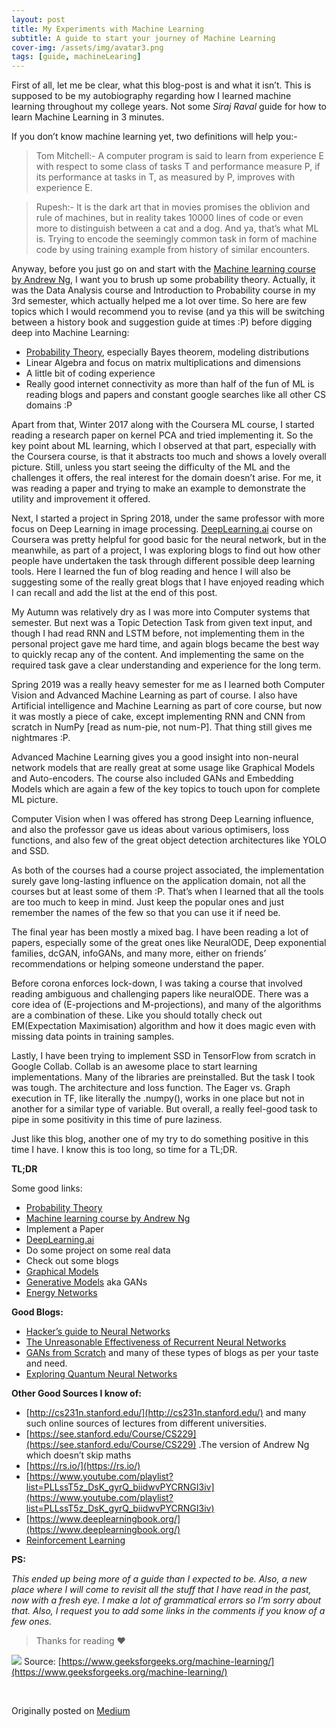 ```yaml
---
layout: post
title: My Experiments with Machine Learning
subtitle: A guide to start your journey of Machine Learning
cover-img: /assets/img/avatar3.png
tags: [guide, machineLearing]
---
```


First of all, let me be clear, what this blog-post is and what it isn’t. This is
supposed to be my autobiography regarding how I learned machine learning
throughout my college years. Not some *Siraj Raval* guide for how to learn
Machine Learning in 3 minutes.

If you don’t know machine learning yet, two definitions will help you:-

> Tom Mitchell:- A computer program is said to learn from experience E with
> respect to some class of tasks T and performance measure P, if its performance
at tasks in T, as measured by P, improves with experience E.

> Rupesh:- It is the dark art that in movies promises the oblivion and rule of
> machines, but in reality takes 10000 lines of code or even more to distinguish
between a cat and a dog. And ya, that’s what ML is. Trying to encode the
seemingly common task in form of machine code by using training example from
history of similar encounters.

Anyway, before you just go on and start with the [Machine learning course by
Andrew Ng](https://www.coursera.org/learn/machine-learning), I want you to brush
up some probability theory. Actually, it was the Data Analysis course and
Introduction to Probability course in my 3rd semester, which actually helped me
a lot over time. So here are few topics which I would recommend you to revise
(and ya this will be switching between a history book and suggestion guide at
times :P) before digging deep into Machine Learning:

* [Probability Theory](https://www.cse.iitb.ac.in/~ajitvr/CS215_Fall2017/),
especially Bayes theorem, modeling distributions
* Linear Algebra and focus on matrix multiplications and dimensions
* A little bit of coding experience
* Really good internet connectivity as more than half of the fun of ML is reading
blogs and papers and constant google searches like all other CS domains :P

Apart from that, Winter 2017 along with the Coursera ML course, I started
reading a research paper on kernel PCA and tried implementing it. So the key
point about ML learning, which I observed at that part, especially with the
Coursera course, is that it abstracts too much and shows a lovely overall
picture. Still, unless you start seeing the difficulty of the ML and the
challenges it offers, the real interest for the domain doesn’t arise. For me, it
was reading a paper and trying to make an example to demonstrate the utility and
improvement it offered.

Next, I started a project in Spring 2018, under the same professor with more
focus on Deep Learning in image processing.
[DeepLearning.ai](https://www.coursera.org/specializations/deep-learning) course
on Coursera was pretty helpful for good basic for the neural network, but in the
meanwhile, as part of a project, I was exploring blogs to find out how other
people have undertaken the task through different possible deep learning tools.
Here I learned the fun of blog reading and hence I will also be suggesting some
of the really great blogs that I have enjoyed reading which I can recall and add
the list at the end of this post.

My Autumn was relatively dry as I was more into Computer systems that semester.
But next was a Topic Detection Task from given text input, and though I had read
RNN and LSTM before, not implementing them in the personal project gave me hard
time, and again blogs became the best way to quickly recap any of the content.
And implementing the same on the required task gave a clear understanding and
experience for the long term.

Spring 2019 was a really heavy semester for me as I learned both Computer Vision
and Advanced Machine Learning as part of course. I also have Artificial
intelligence and Machine Learning as part of core course, but now it was mostly
a piece of cake, except implementing RNN and CNN from scratch in NumPy [read as
num-pie, not num-P]. That thing still gives me nightmares :P.

Advanced Machine Learning gives you a good insight into non-neural network
models that are really great at some usage like Graphical Models and
Auto-encoders. The course also included GANs and Embedding Models which are
again a few of the key topics to touch upon for complete ML picture.

Computer Vision when I was offered has strong Deep Learning influence, and also
the professor gave us ideas about various optimisers, loss functions, and also
few of the great object detection architectures like YOLO and SSD.

As both of the courses had a course project associated, the implementation
surely gave long-lasting influence on the application domain, not all the
courses but at least some of them :P. That’s when I learned that all the tools
are too much to keep in mind. Just keep the popular ones and just remember the
names of the few so that you can use it if need be.

The final year has been mostly a mixed bag. I have been reading a lot of papers,
especially some of the great ones like NeuralODE, Deep exponential families,
dcGAN, infoGANs, and many more, either on friends’ recommendations or helping
someone understand the paper.

Before corona enforces lock-down, I was taking a course that involved reading
ambiguous and challenging papers like neuralODE. There was a core idea of
(E-projections and M-projections), and many of the algorithms are a combination
of these. Like you should totally check out EM(Expectation Maximisation)
algorithm and how it does magic even with missing data points in training
samples.

Lastly, I have been trying to implement SSD in TensorFlow from scratch in Google
Collab. Collab is an awesome place to start learning implementations. Many of
the libraries are preinstalled. But the task I took was tough. The architecture
and loss function. The Eager vs. Graph execution in TF, like literally the
.numpy(), works in one place but not in another for a similar type of variable.
But overall, a really feel-good task to pipe in some positivity in this time of
pure laziness.

Just like this blog, another one of my try to do something positive in this time
I have. I know this is too long, so time for a TL;DR.

**TL;DR**

Some good links:

* [Probability Theory](https://www.cse.iitb.ac.in/~ajitvr/CS215_Fall2017/)
* [Machine learning course by Andrew
Ng](https://www.coursera.org/learn/machine-learning)
* Implement a Paper
* [DeepLearning.ai](https://www.coursera.org/specializations/deep-learning)
* Do some project on some real data
* Check out some blogs
* [Graphical Models](https://www.youtube.com/watch?v=ju1Grt2hdko)
* [Generative
Models](https://www.slideshare.net/mlreview/tutorial-on-deep-generative-models)
aka GANs
* [Energy Networks](http://proceedings.mlr.press/v70/belanger17a.html)

**Good Blogs:**

* [Hacker’s guide to Neural Networks](https://karpathy.github.io/neuralnets/)
* [The Unreasonable Effectiveness of Recurrent Neural
Networks](https://karpathy.github.io/2015/05/21/rnn-effectiveness/)
* [GANs from
Scratch](https://medium.com/ai-society/gans-from-scratch-1-a-deep-introduction-with-code-in-pytorch-and-tensorflow-cb03cdcdba0f)
and many of these types of blogs as per your taste and need.
* [Exploring Quantum Neural
Networks](https://ai.googleblog.com/2018/12/exploring-quantum-neural-networks.html)

**Other Good Sources I know of:**

* [http://cs231n.stanford.edu/](http://cs231n.stanford.edu/) and many such online
sources of lectures from different universities.
* [https://see.stanford.edu/Course/CS229](https://see.stanford.edu/Course/CS229)
.The version of Andrew Ng which doesn’t skip maths
* [https://rs.io/](https://rs.io/)
* [https://www.youtube.com/playlist?list=PLLssT5z_DsK_gyrQ_biidwvPYCRNGI3iv](https://www.youtube.com/playlist?list=PLLssT5z_DsK_gyrQ_biidwvPYCRNGI3iv)
* [https://www.deeplearningbook.org/](https://www.deeplearningbook.org/)
* [Reinforcement
Learning](https://www.youtube.com/playlist?list=PLqYmG7hTraZDM-OYHWgPebj2MfCFzFObQ)

**PS:**

*This ended up being more of a guide than I expected to be. Also, a new place
where I will come to revisit all the stuff that I have read in the past, now
with a fresh eye. I make a lot of grammatical errors so I’m sorry about that.
Also, I request you to add some links in the comments if you know of a few
ones.*

> Thanks for reading ❤

![](https://cdn-images-1.medium.com/max/1000/0*KtXb-JXqthIe4Faw.png)
<span class="figcaption_hack">Source:
[https://www.geeksforgeeks.org/machine-learning/](https://www.geeksforgeeks.org/machine-learning/)</span>

<br> 

Originally posted on [Medium](https://medium.com/@rupeshkumar_9557/my-experiments-with-machine-learning-a385beb5f135)

